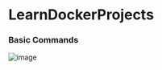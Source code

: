 # LearnDockerProjects


### Basic Commands

![image](https://user-images.githubusercontent.com/22419201/161054317-aa59c577-62ec-46a2-b41a-26d5204a0ae2.png)
